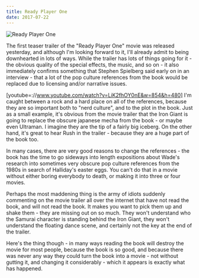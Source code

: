 ```yaml
---
title: Ready Player One
date: 2017-07-22
---
```


![Ready Player One](https://source.unsplash.com/-m88z7ily-w/1600x900)

The first teaser trailer of the "Ready Player One" movie was released yesterday, and although I'm looking forward to it, I'll already admit to being downhearted in lots of ways. While the trailer has lots of things going for it - the obvious quality of the special effects, the music, and so on - it also immediately confirms something that Stephen Spielberg said early on in an interview - that a lot of the pop culture references from the book would be replaced due to licensing and/or narrative issues.

[youtube=://www.youtube.com/watch?v=LiK2fhOY0nE&w=854&h=480] I'm caught between a rock and a hard place on all of the references, because they are so important both to "nerd culture", and to the plot in the book. Just as a small example, it's obvious from the movie trailer that the Iron Giant is going to replace the obscure japanese mecha from the book - or maybe even Ultraman. I imagine they are the tip of a fairly big iceberg. On the other hand, it's great to hear Rush in the trailer - because they are a huge part of the book too.

In many cases, there are very good reasons to change the references - the book has the time to go sideways into length expositions about Wade's research into sometimes very obscure pop culture references from the 1980s in search of Halliday's easter eggs. You can't do that in a movie without either boring everybody to death, or making it into three or four movies.

Perhaps the most maddening thing is the army of idiots suddenly commenting on the movie trailer all over the internet that have not read the book, and will  not read the book. It makes you want to pick them up and shake them - they are missing out on so much. They won't understand who the Samurai character is standing behind the Iron Giant, they won't understand the floating dance scene, and certainly not the key at the end of the trailer.

Here's the thing though - in many ways reading the book will destroy the movie for most people, because the book is so good, and because there was never any way they could turn the book into a movie - not without gutting it, and changing it considerably - which it appears is exactly what has happened.